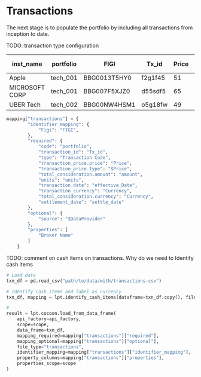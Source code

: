 # Transactions

The next stage is to populate the portfolio by including all transactions from inception to date. 

TODO: transaction type configuration

| inst_name      | portfolio | FIGI         | Tx_id   | Price | Currency | amount | units | effective_date | settle_date | Broker Name |
| -------------- | --------- | ------------ | ------- | ----- | -------- | ------ | ----- | -------------- | ----------- | ----------- |
| Apple          | tech_001  | BBG0013T5HY0 | f2g1f45 | 51    | USD      | 255    | 500   | 18/11/2019     | 20/11/2019  | B1          |
| MICROSOFT CORP | tech_001  | BBG007F5XJZ0 | d55sdf5 | 65    | USD      | 245    | 250   | 18/11/2019     | 18/11/2019  | B2          |
| UBER Tech      | tech_002  | BBG00NW4HSM1 | o5g18fw | 49    | USD      | 448    | 700   | 18/11/2019     | 24/11/2019  | B1          |

```python
mapping["transactions"] = {
        "identifier_mapping": {
            "Figi": "FIGI",
        },
        "required": {
            "code": "portfolio",
            "transaction_id": "Tx_id",
            "type": "Transaction Code",
            "transaction_price.price": "Price",
            "transaction_price.type": "$Price",
            "total_consideration.amount": "amount",
            "units": "units",
            "transaction_date": "effective_Date",
            "transaction_currency": "Currency",
            "total_consideration.currency": "Currency",
            "settlement_date": "settle_date"
        },
        "optional": {
            "source": "$DataProvider"
        },
        "properties": [
            "Broker Name"
        ]
    }
```

TODO: comment on cash items on transactions. Why do we need to Identify cash items

```python
# Load data
txn_df = pd.read_csv("path/to/data/with/transactions.csv")

# Identify cash items and label as currency
txn_df, mapping = lpt.identify_cash_items(dataframe=txn_df.copy(), file_type="transactions", mappings=mapping)

# 
result = lpt.cocoon.load_from_data_frame(
    api_factory=api_factory,
    scope=scope,
    data_frame=txn_df,
    mapping_required=mapping["transactions"]["required"],
    mapping_optional=mapping["transactions"]["optional"],
    file_type="transactions",
    identifier_mapping=mapping["transactions"]["identifier_mapping"],
    property_columns=mapping["transactions"]["properties"],
    properties_scope=scope
)
```

